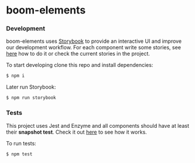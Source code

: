 # boom-elements

### Development

boom-elements uses [Storybook](https://storybook.js.org/) to provide an interactive UI and improve our development workflow. For each component write some stories, see [here](https://storybook.js.org/basics/writing-stories/) how to do it or check the current stories in the project.

To start developing clone this repo and install dependencies:

```bash
$ npm i
```

Later run Storybook:

```bash
$ npm run storybook
```

### Tests

This project uses Jest and Enzyme and all components should have at least their **snapshot test**. Check it out [here](https://jestjs.io/docs/en/snapshot-testing) to see how it works.

To run tests:

```bash
$ npm test
```
